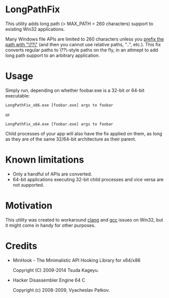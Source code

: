 LongPathFix
===========

This utility adds long path (> MAX_PATH = 260 characters) support to existing Win32 applications.

Many Windows file APIs are limited to 260 characters unless you [prefix the path with "\\??\\"](http://msdn.microsoft.com/en-us/library/windows/desktop/aa365247(v=vs.85).aspx#maxpath) (and then you cannot use relative paths, "..", etc.). This fix converts regular paths to \\??\\-style paths on the fly, in an attmept to add long path support to an arbitrary application.

Usage
=====

Simply run, depending on whether foobar.exe is a 32-bit or 64-bit executable:

`LongPathFix_x86.exe [foobar.exe] args to foobar`

or

`LongPathFix_x64.exe [foobar.exe] args to foobar`

Child processes of your app will also have the fix applied on them, as long as they are of the same 32/64-bit architecture as their parent.

Known limitations
=================

* Only a handful of APIs are converted.
* 64-bit applications executing 32-bit child processes and vice versa are not supported.

Motivation
==========

This utility was created to workaround [clang](http://llvm.org/bugs/show_bug.cgi?id=20440) and [gcc](https://gcc.gnu.org/bugzilla/show_bug.cgi?id=61922) issues on Win32, but it might come in handy for other purposes.

Credits
=======

* MinHook - The Minimalistic API Hooking Library for x64/x86
 
  Copyright (C) 2009-2014 Tsuda Kageyu.

* Hacker Disassembler Engine 64 C

  Copyright (c) 2008-2009, Vyacheslav Patkov.
